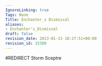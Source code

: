 ```yaml
---
IgnoreLinking: true
Tags: None
Title: Enchanter_s Dismissal
aliases:
- Enchanter's_Dismissal
draft: false
revision_date: 2013-01-13 18:27:51+00:00
revision_id: 15380
---
```


#REDIRECT Storm Sceptre